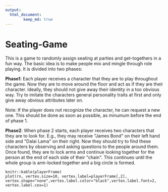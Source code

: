 ```yaml
---
output:
  html_document:
        keep_md: true
---
```

# Seating-Game
This is a game to randomly assign seating at parties and get-togethers in a fun way. The basic idea is to make people mix and mingle through role playing. It is divided into two phases:

<b>Phase1</b>:
Each player receives a character that they are to play throughout the game. Now they are to move around the floor and act as if they are their character. Ideally, they should not give away their identity in a too obvious way. Try to imitate the characters general personality traits at first and only give away obvious attributes later on.

Note: If the player does not recognize the character, he can request a new one. This should be done as soon as possible, as minumum before the end of phase 1.

<b>Phase2</b>:
When phase 2 starts, each player receives two characters that they are to look for. E.g., they may receive "James Bond" on their left hand side and "Dalai Lama" on their right. Now they should try to find these characters by observing and asking questions to the people around them. Once found, they are to lock arms and continue looking together for the person at the end of each side of their "chain". This continues until the whole group is arm-locked together and a big circle is formed.

```{r, echo=FALSE}
knitr::kable(playerFrame)
plot(rn, vertex.size=10, vertex.label=playerFrame[,2], vertex.shape="none",vertex.label.color="black",vertex.label.font=2, vertex.label.cex=1)
```
